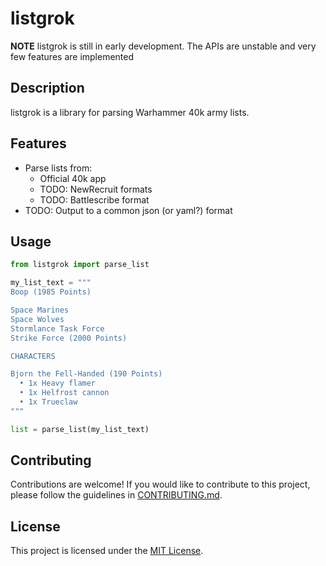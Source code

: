 # listgrok

**NOTE** listgrok is still in early development. The APIs are unstable and very few features are implemented

## Description

listgrok is a library for parsing Warhammer 40k army lists.

## Features

- Parse lists from:
  - Official 40k app
  - TODO: NewRecruit formats
  - TODO: Battlescribe format
- TODO: Output to a common json (or yaml?) format


## Usage

```python
from listgrok import parse_list

my_list_text = """
Boop (1985 Points)

Space Marines
Space Wolves
Stormlance Task Force
Strike Force (2000 Points)

CHARACTERS

Bjorn the Fell-Handed (190 Points)
  • 1x Heavy flamer
  • 1x Helfrost cannon
  • 1x Trueclaw
"""

list = parse_list(my_list_text)
```

## Contributing

Contributions are welcome! If you would like to contribute to this project, please follow the guidelines in [CONTRIBUTING.md](CONTRIBUTING.md).

## License

This project is licensed under the [MIT License](LICENSE).
